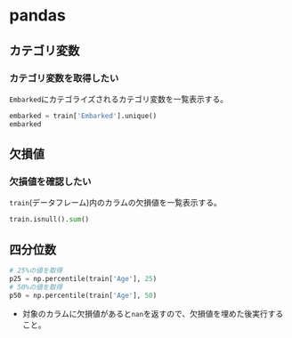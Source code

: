 # pandas
## カテゴリ変数
### カテゴリ変数を取得したい
`Embarked`にカテゴライズされるカテゴリ変数を一覧表示する。
```python
embarked = train['Embarked'].unique()
embarked
```

## 欠損値
### 欠損値を確認したい
`train`(データフレーム)内のカラムの欠損値を一覧表示する。
```python
train.isnull().sum()
```

## 四分位数
```python
# 25%の値を取得
p25 = np.percentile(train['Age'], 25)
# 50%の値を取得
p50 = np.percentile(train['Age'], 50)
```
* 対象のカラムに欠損値があると`nan`を返すので、欠損値を埋めた後実行すること。
